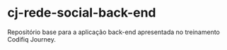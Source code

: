 # cj-rede-social-back-end

Repositório base para a aplicação back-end apresentada no treinamento Codifiq Journey.
